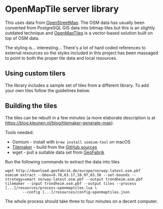# OpenMapTile server library

This uses data from [OpenStreetMap](https://www.openstreetmap.org/#map=17/63.43213/10.40691). The OSM data
has usually been converted from PostgreSQL GIS data into bitmap tiles but this is an slightly outdated
technique and [OpenMapTiles](https://openmaptiles.org) is a vector-based solution built on top of OSM data.

The styling is... interesting... There's a lot of hard coded references to external resources so the styles
included in this project has been massaged to point to both the proper tile data and local resources.


## Using custom tilers

The library includes a sample set of tiles from a different library. To add your own tiles follow the guidelines below.

## Building the tiles

The tiles can be rebuilt in a few minutes (a more elaborate description is at https://blog.kleunen.nl/blog/tilemaker-generate-map). 

Tools needed:

* Osmium - install with `brew install osmium-tool` on macOS
* [Tilemaker](https://tilemaker.org) - build from the [GitHub sources](https://github.com/systemed/tilemaker)
* wget - pull a suitable data set from [GeoFabrik](http://download.geofabrik.de)

Run the following commands to extract the data into tiles

```shell
wget http://download.geofabrik.de/europe/norway-latest.osm.pbf 
osmium extract --bbox=9.78,63.17,10.97,63.56 --set-bounds --strategy=smart norway-latest.osm.pbf --output trondheim.osm.pbf 
tilemaker --input trondheim.osm.pbf --output tiles --process [...]/resources/process-openmaptiles.lua \
		--config [...]/resources/config-openmaptiles.json        
```

The whole process should take three to four minutes on a decent computer.
